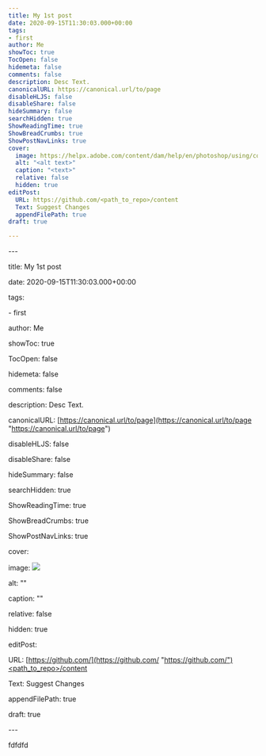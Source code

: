 ```yaml
---
title: My 1st post
date: 2020-09-15T11:30:03.000+00:00
tags:
- first
author: Me
showToc: true
TocOpen: false
hidemeta: false
comments: false
description: Desc Text.
canonicalURL: https://canonical.url/to/page
disableHLJS: false
disableShare: false
hideSummary: false
searchHidden: true
ShowReadingTime: true
ShowBreadCrumbs: true
ShowPostNavLinks: true
cover:
  image: https://helpx.adobe.com/content/dam/help/en/photoshop/using/convert-color-image-black-white/jcr_content/main-pars/before_and_after/image-before/Landscape-Color.jpg
  alt: "<alt text>"
  caption: "<text>"
  relative: false
  hidden: true
editPost:
  URL: https://github.com/<path_to_repo>/content
  Text: Suggest Changes
  appendFilePath: true
draft: true

---
```

\---

title: My 1st post

date: 2020-09-15T11:30:03.000+00:00

tags:

\- first

author: Me

showToc: true

TocOpen: false

hidemeta: false

comments: false

description: Desc Text.

canonicalURL: [https://canonical.url/to/page](https://canonical.url/to/page "https://canonical.url/to/page")

disableHLJS: false

disableShare: false

hideSummary: false

searchHidden: true

ShowReadingTime: true

ShowBreadCrumbs: true

ShowPostNavLinks: true

cover:

  image: ![](https://helpx.adobe.com/content/dam/help/en/photoshop/using/convert-color-image-black-white/jcr_content/main-pars/before_and_after/image-before/Landscape-Color.jpg)

  alt: "<alt text>"

  caption: "<text>"

  relative: false

  hidden: true

editPost:

  URL: [https://github.com/](https://github.com/ "https://github.com/")<path_to_repo>/content

  Text: Suggest Changes

  appendFilePath: true

draft: true

\---

fdfdfd